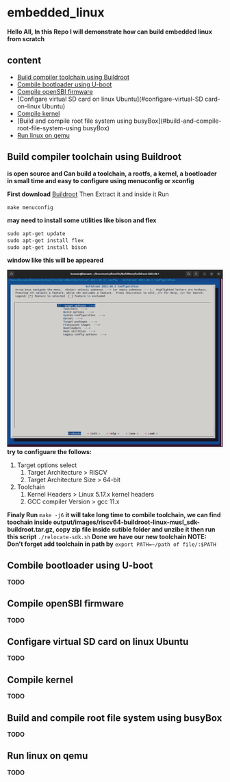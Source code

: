 # embedded_linux
**Hello All, In this Repo I will demonstrate how can build embedded linux from scratch**
## content 
- [Build compiler toolchain using Buildroot](#build-compiler-toolchain-using-Buildroot)
- [Combile bootloader using U-boot](#combile-bootloader-using-U-boot)
- [Compile openSBI firmware](#compile-openSBI-firmware)
- [Configare virtual SD card on linux Ubuntu](#configare-virtual-SD card-on-linux Ubuntu)
- [Compile kernel](#compile-kernel) 
- [Build and compile root file system using busyBox](#build-and-compile-root-file-system-using busyBox)
- [Run linux on qemu](#Run-linux-on-qemu) 

## Build compiler toolchain using Buildroot
**is open source and Can build a toolchain, a rootfs, a kernel, a bootloader in small time
and easy to configure using menuconfig or xconfig**

**First download** [Buildroot](https://buildroot.org/)
Then Extract it and inside it Run 

```
make menuconfig
```
**may need to install some utilities like bison and flex**

```
sudo apt-get update
sudo apt-get install flex
sudo apt-get install bison
```

**window like this will be appeared** 

![](https://github.com/bassamkhamis/embedded_linux/blob/main/Buildroot.png)
**try to configuare the follows:**
1. Target options select
   1. Target Architecture > RISCV
   2. Target Architecture Size > 64-bit
2. Toolchain
   1. Kernel Headers > Linux 5.17.x kernel headers
   2. GCC compiler Version > gcc 11.x

**Finaly Run** `make -j6`
**it will take long time to combile toolchain, we can find toochain inside output/images/riscv64-buildroot-linux-musl_sdk-buildroot.tar.gz, copy zip file inside sutible folder and unzibe it then run this script** `./relocate-sdk.sh`
**Done we have our new toolchain
NOTE: Don't forget add toolchain in path by** `export PATH=~/path of file/:$PATH`

## Combile bootloader using U-boot
**TODO**


## Compile openSBI firmware
**TODO**


## Configare virtual SD card on linux Ubuntu 
**TODO**


## Compile kernel 

**TODO**

## Build and compile root file system using busyBox
**TODO**


## Run linux on qemu
**TODO**
